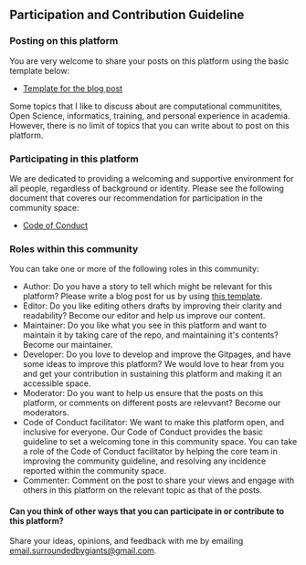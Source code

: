 ## Participation and Contribution Guideline

### Posting on this platform

You are very welcome to share your posts on this platform using the basic template below:
- [Template for the blog post](./template)

Some topics that I like to discuss about are computational communitites, Open Science, informatics, training, and personal experience in academia. However, there is no limit of topics that you can write about to post on this platform. 

### Participating in this platform

We are dedicated to providing a welcoming and supportive environment for all people, regardless of background or identity. Please see the following document that coveres our recommendation for participation in the community space:
- [Code of Conduct](./../conduct)

### Roles within this community

You can take one or more of the following roles in this community:

- Author: Do you have a story to tell which might be relevant for this platform? Please write a blog post for us by using [this template](./../template).
- Editor: Do you like editing others drafts by improving their clarity and readability? Become our editor and help us improve our content.
- Maintainer: Do you like what you see in this platform and want to maintain it by taking care of the repo, and maintaining it's contents? Become our maintainer.
- Developer: Do you love to develop and improve the Gitpages, and have some ideas to improve this platform? We would love to hear from you and get your contribution in sustaining this platform and making it an accessible space.
- Moderator: Do you want to help us ensure that the posts on this platform, or comments on different posts are relevvant? Become our moderators.
- Code of Conduct facilitator: We want to make this platform open, and inclusive for everyone. Our Code of Conduct provides the basic guideline to set a welcoming tone in this community space. You can take a role of the Code of Conduct facilitator by helping the core team in improving the community guideline, and resolving any incidence reported within the community space.
- Commenter: Comment on the post to share your views and engage with others in this platform on the relevant topic as that of the posts.


#### Can you think of other ways that you can participate in or contribute to this platform? 

Share your ideas, opinions, and feedback with me by emailing [email.surroundedbygiants@gmail.com](mailto:email.surroundedbygiants@gmail.com).
